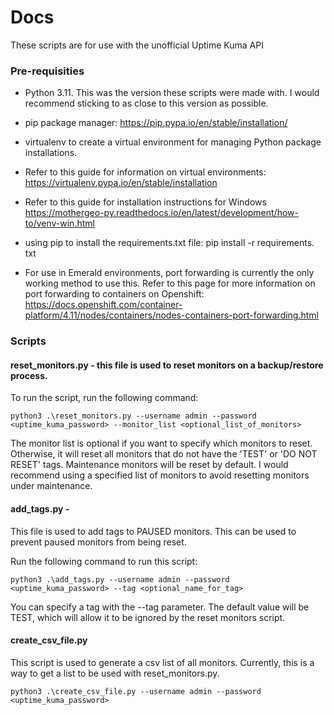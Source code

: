 # Docs

These scripts are for use with the unofficial Uptime Kuma API


### Pre-requisities

- Python 3.11. This was the version these scripts were made with. I would recommend sticking to as close to this version as possible.
- pip package manager: https://pip.pypa.io/en/stable/installation/
- virtualenv to create a virtual environment for managing Python package installations.     

- Refer to this guide for information on virtual environments: https://virtualenv.pypa.io/en/stable/installation 
- Refer to this guide for installation instructions for Windows https://mothergeo-py.readthedocs.io/en/latest/development/how-to/venv-win.html 

- using pip to install the requirements.txt file:
    pip install -r requirements. txt

- For use in Emerald environments, port forwarding is currently the only working method to use this. Refer to this page for more information on port forwarding to containers on Openshift: https://docs.openshift.com/container-platform/4.11/nodes/containers/nodes-containers-port-forwarding.html



### Scripts

#### reset_monitors.py - this file is used to reset monitors on a backup/restore process. 

To run the script, run the following command:

`python3 .\reset_monitors.py --username admin --password <uptime_kuma_password> --monitor_list <optional_list_of_monitors>`

The monitor list is optional if you want to specify which monitors to reset. Otherwise, it will reset all monitors that do not have the 'TEST' or 'DO NOT RESET' tags. Maintenance monitors will be reset by default. I would recommend using a specified list of monitors to avoid resetting monitors under maintenance. 

#### add_tags.py -
This file is used to add tags to PAUSED monitors. This can be used to prevent paused monitors from being reset. 

Run the following command to run this script:

`python3 .\add_tags.py --username admin --password <uptime_kuma_password> --tag <optional_name_for_tag>`


You can specify a tag with the --tag parameter. The default value will be TEST, which will allow it to be ignored by the reset monitors script. 


#### create_csv_file.py 

This script is used to generate a csv list of all monitors. Currently, this is a way to get a list to be used with reset_monitors.py. 

`python3 .\create_csv_file.py --username admin --password <uptime_kuma_password>`
